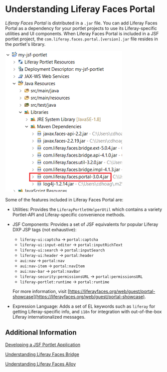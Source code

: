 # Understanding Liferay Faces Portal

*Liferay Faces Portal* is distributed in a `.jar` file. You can add Liferay Faces Portal as a dependency for your portlet projects to use its Liferay-specific utilities and UI components. When Liferay Faces Portal is included in a JSF portlet project, the `com.liferay.faces.portal.[version].jar` file resides in the portlet's library. 

![The required `.jar` files are downloaded for your JSF portlet based on the JSF UI Component Suite you configured.](./liferay-faces-portal/images/01.png)

Some of the features included in Liferay Faces Portal are: 

* Utilities: Provides the `LiferayPortletHelperUtil` which contains a variety Portlet-API and Liferay-specific convenience methods.

* JSF Components: Provides a set of JSF equivalents for popular Liferay DXP JSP tags (not exhaustive):
    * `liferay-ui:captcha` &rarr; `portal:captcha`
    * `liferay-ui:input-editor` &rarr; `portal:inputRichText`
    * `liferay-ui:search` &rarr; `portal:inputSearch`
    * `liferay-ui:header` &rarr; `portal:header`
    * `aui:nav` &rarr; `portal:nav`
    * `aui:nav-item` &rarr; `portal:navItem`
    * `aui:nav-bar` &rarr; `portal:navBar`
    * `liferay-security:permissionsURL` &rarr; `portal:permissionsURL`
    * `liferay-portlet:runtime` &rarr; `portal:runtime`

    For more information, visit [https://liferayfaces.org/web/guest/portal-showcase](https://liferayfaces.org/web/guest/portal-showcase).

* Expression Language: Adds a set of EL keywords such as `liferay` for getting Liferay-specific info, and `i18n` for integration with out-of-the-box Liferay internationalized messages. 

## Additional Information 

[Developing a JSF Portlet Application](./developing-a-jsf-portlet-application)

[Understanding Liferay Faces Bridge](./understanding-liferay-faces-bridge)

[Understanding Liferay Faces Alloy](./understanding-liferay-faces-alloy)
